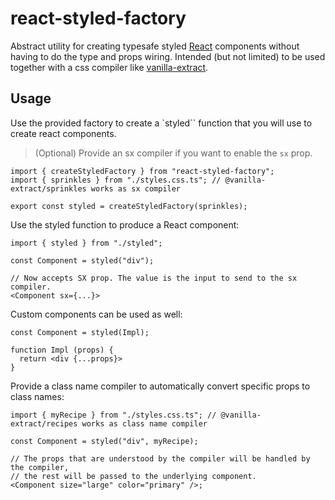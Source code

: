 # react-styled-factory

Abstract utility for creating typesafe styled [React](https://reactjs.org/) components without having to do the type and props wiring. Intended (but not limited) to be used together with a css compiler like [vanilla-extract](https://vanilla-extract.style).

## Usage

Use the provided factory to create a `styled`` function that you will use to create react components.

> (Optional) Provide an sx compiler if you want to enable the `sx` prop.

```tsx
import { createStyledFactory } from "react-styled-factory";
import { sprinkles } from "./styles.css.ts"; // @vanilla-extract/sprinkles works as sx compiler

export const styled = createStyledFactory(sprinkles);
```

Use the styled function to produce a React component:

```tsx
import { styled } from "./styled";

const Component = styled("div");

// Now accepts SX prop. The value is the input to send to the sx compiler.
<Component sx={...}>
```

Custom components can be used as well:

```tsx
const Component = styled(Impl);

function Impl (props) {
  return <div {...props}>
}
```

Provide a class name compiler to automatically convert specific props to class names:

```tsx
import { myRecipe } from "./styles.css.ts"; // @vanilla-extract/recipes works as class name compiler

const Component = styled("div", myRecipe);

// The props that are understood by the compiler will be handled by the compiler,
// the rest will be passed to the underlying component.
<Component size="large" color="primary" />;
```
